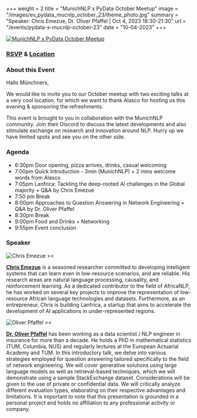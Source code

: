 +++
weight = 2
title = "MunichNLP x PyData October Meetup"
image = "/images/ev_pydata_mucnlp_october_23/theme_photo.jpg"
summary = "Speaker: Chris Emezue, Dr. Oliver Pfaffel | Oct 4, 2023 18:30-21:30"
url = "/events/pydata-x-mucnlp-october-23"
date = "10-04-2023"
+++


[![MunichNLP x PyData October Meetup](/images/ev_pydata_mucnlp_october_23/main.jpg)](https://www.meetup.com/pydata-munchen/events/296048004/)
### [**RSVP**](https://www.meetup.com/pydata-munchen/events/296048004/) & [**Location**](https://maps-googleapis.meetup.com/maps/api/staticmap?center=48.157528%2C%2011.584145&zoom=17&size=480x300&format=png&scale=1&key=AIzaSyBhcQiQISkjMBwLAugJj8V78nMPfitnr44&markers=icon%3Ahttps%3A%2F%2Fsecure.meetupstatic.com%2Fnext%2Fimages%2Fevent%2Fmup-custom-google-map-pin.png%7Ccolor%3A0xF65858%7C48.157528%2C%2011.584145)



### About this Event

Hallo Münchners,

We would like to invite you to our October meetup with two exciting talks at a very cool location, for which we want to thank Alasco for hosting us this evening & sponsoring the refreshments.

This event is brought to you in collaboration with the MunichNLP community. Join their Discord to discuss the latest developments and also stimulate exchange on research and innovation around NLP.
Hurry up we have limited spots and see you on the other side.


### Agenda

- 6:30pm Door opening, pizza arrives, drinks, casual welcoming
- 7:00pm Quick Introduction - 3min (MunichNLP) + 2 mins welcome words from Alasco
- 7:05pm Lanfrica: Tackling the deep-rooted AI challenges in the Global majority + Q&A by Chris Emezue
- 7:50 pm Break
- 8:00pm Approaches to Question Answering in Network Engineering + Q&A by Dr. Oliver Pfaffel
- 8:30pm Break
- 9:00pm Food and Drinks + Networking
- 9:55pm Event conclusion


### Speaker

![Chris Emezue ><](https://media.licdn.com/dms/image/C5603AQEBCaYpwagcWQ/profile-displayphoto-shrink_200_200/0/1588976757668?e=1700697600&v=beta&t=SOWkuwHDxhrKPJZB_4tMEy6zR3_Cwgv2e10UoZwaG2Y)

[**Chris Emezue**](https://www.linkedin.com/in/chrisemezue/) is a seasoned researcher committed to developing intelligent systems that can learn even in low-resource scenarios, and are reliable. His research areas are natural language processing, causality, and reinforcement learning. As a dedicated contributor to the field of AfricaNLP, he has worked on several key projects to improve the representation of low-resource African language technologies and datasets. Furthermore, as an entrepreneur, Chris is building Lanfrica, a startup that aims to accelerate the development of AI applications in under-represented regions.

![Oliver Pfaffel ><](/images/oliver-pfaffel.jpg) 

[**Dr. Oliver Pfaffel**](https://www.linkedin.com/in/oliver-pfaffel/) has been working as a data scientist / NLP engineer in insurance for more than a decade. He holds a PhD in mathematical statistics (TUM, Columbia, NUS) and regularly lectures at the European Actuarial Academy and TUM. In this introductory talk, we delve into various strategies employed for question answering tailored specifically to the field of network engineering. We will cover generative solutions using large language models as well as retrieval-based techniques, which we will demonstrate using a sample StackExchange dataset. Considerations will be given to the use of private or confidential data. We will critically analyze different evaluation types, elaborating on their respective advantages and limitations. It is important to note that this presentation is grounded in a personal project and holds no affiliation to any professional activity or company.
